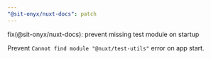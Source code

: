 ```yaml
---
"@sit-onyx/nuxt-docs": patch
---
```


fix(@sit-onyx/nuxt-docs): prevent missing test module on startup

Prevent `Cannot find module "@nuxt/test-utils"` error on app start.
